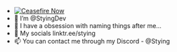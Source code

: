 - [![Ceasefire Now](https://badge.techforpalestine.org/default)](https://techforpalestine.org/learn-more)
- 👋 I’m @StyingDev
- 👀 I have a obsession with naming things after me...
- 🌱 My socials linktr.ee/stying
- 📫 You can contact me through my Discord - @Stying

<!---
StyingDev/StyingDev is a ✨ special ✨ repository because its `README.md` (this file) appears on your GitHub profile.
You can click the Preview link to take a look at your changes.
--->
